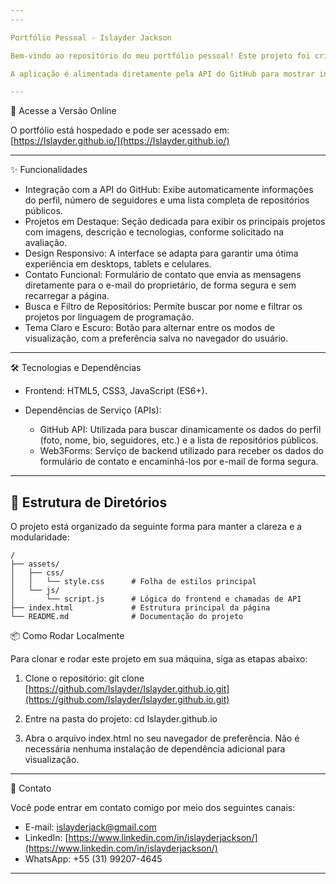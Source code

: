 ```yaml
---
---

Portfólio Pessoal - Islayder Jackson

Bem-vindo ao repositório do meu portfólio pessoal! Este projeto foi criado para exibir de maneira interativa meus projetos, habilidades e estatísticas do GitHub, tudo em uma interface moderna, responsiva e com temas claro e escuro.

A aplicação é alimentada diretamente pela API do GitHub para mostrar informações sempre atualizadas sobre meus repositórios e meu perfil.

---
```


🚀 Acesse a Versão Online

O portfólio está hospedado e pode ser acessado em:
[https://Islayder.github.io/](https://Islayder.github.io/)

---

✨ Funcionalidades

* Integração com a API do GitHub: Exibe automaticamente informações do perfil, número de seguidores e uma lista completa de repositórios públicos.
* Projetos em Destaque: Seção dedicada para exibir os principais projetos com imagens, descrição e tecnologias, conforme solicitado na avaliação.
* Design Responsivo: A interface se adapta para garantir uma ótima experiência em desktops, tablets e celulares.
* Contato Funcional: Formulário de contato que envia as mensagens diretamente para o e-mail do proprietário, de forma segura e sem recarregar a página.
* Busca e Filtro de Repositórios: Permite buscar por nome e filtrar os projetos por linguagem de programação.
* Tema Claro e Escuro: Botão para alternar entre os modos de visualização, com a preferência salva no navegador do usuário.

---

🛠️ Tecnologias e Dependências

* Frontend: HTML5, CSS3, JavaScript (ES6+).
* Dependências de Serviço (APIs):

  * GitHub API: Utilizada para buscar dinamicamente os dados do perfil (foto, nome, bio, seguidores, etc.) e a lista de repositórios públicos.
  * Web3Forms: Serviço de backend utilizado para receber os dados do formulário de contato e encaminhá-los por e-mail de forma segura.

---

## 📁 Estrutura de Diretórios

O projeto está organizado da seguinte forma para manter a clareza e a modularidade:

```
/
├── assets/
│   ├── css/
│   │   └── style.css      # Folha de estilos principal
│   └── js/
│       └── script.js      # Lógica do frontend e chamadas de API
├── index.html             # Estrutura principal da página
└── README.md              # Documentação do projeto
```


📦 Como Rodar Localmente

Para clonar e rodar este projeto em sua máquina, siga as etapas abaixo:

1. Clone o repositório:
   git clone [https://github.com/Islayder/Islayder.github.io.git](https://github.com/Islayder/Islayder.github.io.git)

2. Entre na pasta do projeto:
   cd Islayder.github.io

3. Abra o arquivo index.html no seu navegador de preferência. Não é necessária nenhuma instalação de dependência adicional para visualização.

---

💬 Contato

Você pode entrar em contato comigo por meio dos seguintes canais:

* E-mail: [islayderjack@gmail.com](mailto:islayderjack@gmail.com)
* LinkedIn: [https://www.linkedin.com/in/islayderjackson/](https://www.linkedin.com/in/islayderjackson/)
* WhatsApp: +55 (31) 99207-4645

---
